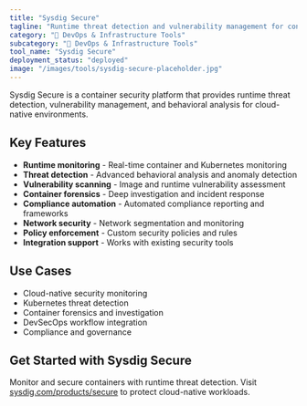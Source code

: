 ```yaml
---
title: "Sysdig Secure"
tagline: "Runtime threat detection and vulnerability management for containers"
category: "🔧 DevOps & Infrastructure Tools"
subcategory: "🔧 DevOps & Infrastructure Tools"
tool_name: "Sysdig Secure"
deployment_status: "deployed"
image: "/images/tools/sysdig-secure-placeholder.jpg"
---
```

Sysdig Secure is a container security platform that provides runtime threat detection, vulnerability management, and behavioral analysis for cloud-native environments.

## Key Features

- **Runtime monitoring** - Real-time container and Kubernetes monitoring
- **Threat detection** - Advanced behavioral analysis and anomaly detection
- **Vulnerability scanning** - Image and runtime vulnerability assessment
- **Container forensics** - Deep investigation and incident response
- **Compliance automation** - Automated compliance reporting and frameworks
- **Network security** - Network segmentation and monitoring
- **Policy enforcement** - Custom security policies and rules
- **Integration support** - Works with existing security tools

## Use Cases

- Cloud-native security monitoring
- Kubernetes threat detection
- Container forensics and investigation
- DevSecOps workflow integration
- Compliance and governance

## Get Started with Sysdig Secure

Monitor and secure containers with runtime threat detection. Visit [sysdig.com/products/secure](https://sysdig.com/products/secure) to protect cloud-native workloads.